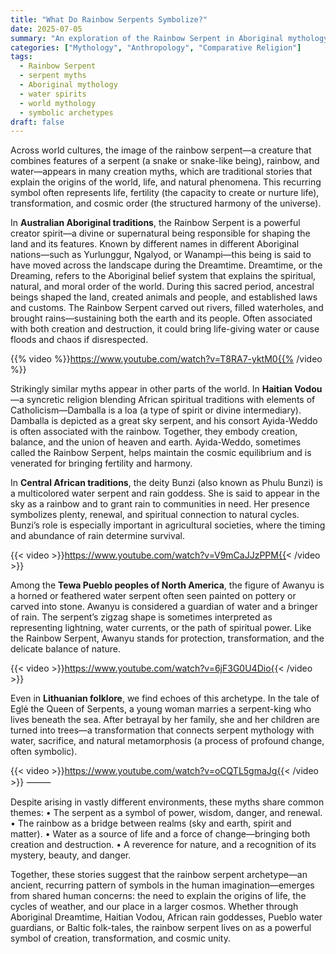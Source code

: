 ```yaml
---
title: "What Do Rainbow Serpents Symbolize?"
date: 2025-07-05
summary: "An exploration of the Rainbow Serpent in Aboriginal mythology and similar figures in other cultures, examining how serpents, rainbows, and water intertwine in creation stories worldwide."
categories: ["Mythology", "Anthropology", "Comparative Religion"]
tags:
  - Rainbow Serpent
  - serpent myths
  - Aboriginal mythology
  - water spirits
  - world mythology
  - symbolic archetypes
draft: false
---
```


Across world cultures, the image of the rainbow serpent—a creature that combines features of a serpent (a snake or snake-like being), rainbow, and water—appears in many creation myths, which are traditional stories that explain the origins of the world, life, and natural phenomena. This recurring symbol often represents life, fertility (the capacity to create or nurture life), transformation, and cosmic order (the structured harmony of the universe).

In **Australian Aboriginal traditions**, the Rainbow Serpent is a powerful creator spirit—a divine or supernatural being responsible for shaping the land and its features. Known by different names in different Aboriginal nations—such as Yurlunggur, Ngalyod, or Wanampi—this being is said to have moved across the landscape during the Dreamtime. Dreamtime, or the Dreaming, refers to the Aboriginal belief system that explains the spiritual, natural, and moral order of the world. During this sacred period, ancestral beings shaped the land, created animals and people, and established laws and customs. The Rainbow Serpent carved out rivers, filled waterholes, and brought rains—sustaining both the earth and its people. Often associated with both creation and destruction, it could bring life-giving water or cause floods and chaos if disrespected.

{{% video %}}https://www.youtube.com/watch?v=T8RA7-yktM0{{% /video %}}

Strikingly similar myths appear in other parts of the world. In **Haitian Vodou**—a syncretic religion blending African spiritual traditions with elements of Catholicism—Damballa is a loa (a type of spirit or divine intermediary). Damballa is depicted as a great sky serpent, and his consort Ayida-Weddo is often associated with the rainbow. Together, they embody creation, balance, and the union of heaven and earth. Ayida-Weddo, sometimes called the Rainbow Serpent, helps maintain the cosmic equilibrium and is venerated for bringing fertility and harmony.

In **Central African traditions**, the deity Bunzi (also known as Phulu Bunzi) is a multicolored water serpent and rain goddess. She is said to appear in the sky as a rainbow and to grant rain to communities in need. Her presence symbolizes plenty, renewal, and spiritual connection to natural cycles. Bunzi’s role is especially important in agricultural societies, where the timing and abundance of rain determine survival.

{{< video >}}https://www.youtube.com/watch?v=V9mCaJJzPPM{{< /video >}}

Among the **Tewa Pueblo peoples of North America**, the figure of Awanyu is a horned or feathered water serpent often seen painted on pottery or carved into stone. Awanyu is considered a guardian of water and a bringer of rain. The serpent’s zigzag shape is sometimes interpreted as representing lightning, water currents, or the path of spiritual power. Like the Rainbow Serpent, Awanyu stands for protection, transformation, and the delicate balance of nature.

{{< video >}}https://www.youtube.com/watch?v=6jF3G0U4Dio{{< /video >}}

Even in **Lithuanian folklore**, we find echoes of this archetype. In the tale of Eglė the Queen of Serpents, a young woman marries a serpent-king who lives beneath the sea. After betrayal by her family, she and her children are turned into trees—a transformation that connects serpent mythology with water, sacrifice, and natural metamorphosis (a process of profound change, often symbolic).

{{< video >}}https://www.youtube.com/watch?v=oCQTL5gmaJg{{< /video >}}
⸻

Despite arising in vastly different environments, these myths share common themes:
	•	The serpent as a symbol of power, wisdom, danger, and renewal.
	•	The rainbow as a bridge between realms (sky and earth, spirit and matter).
	•	Water as a source of life and a force of change—bringing both creation and destruction.
	•	A reverence for nature, and a recognition of its mystery, beauty, and danger.

Together, these stories suggest that the rainbow serpent archetype—an ancient, recurring pattern of symbols in the human imagination—emerges from shared human concerns: the need to explain the origins of life, the cycles of weather, and our place in a larger cosmos. Whether through Aboriginal Dreamtime, Haitian Vodou, African rain goddesses, Pueblo water guardians, or Baltic folk-tales, the rainbow serpent lives on as a powerful symbol of creation, transformation, and cosmic unity.
